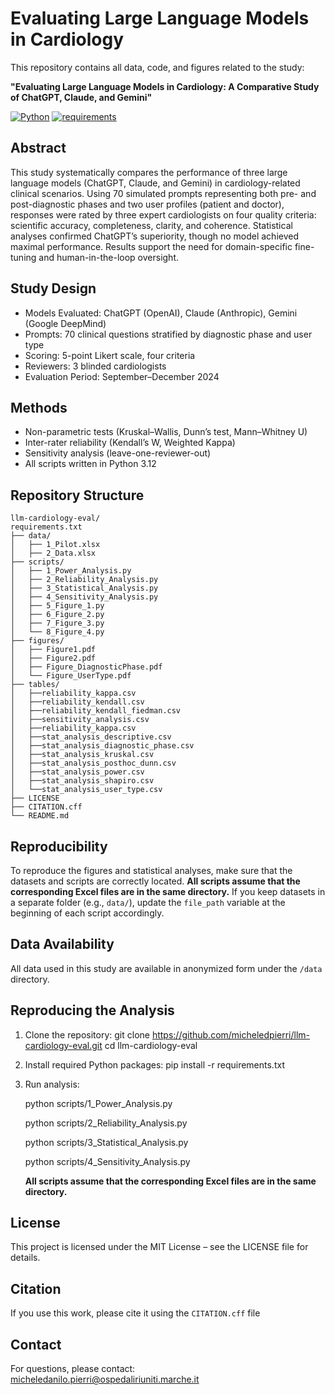 # Evaluating Large Language Models in Cardiology

This repository contains all data, code, and figures related to the study:

**"Evaluating Large Language Models in Cardiology: A Comparative Study of ChatGPT, Claude, and Gemini"**

[![Python](https://img.shields.io/badge/python-3.12.4-blue.svg)](https://www.python.org/downloads/release/python-3124/)
[![requirements](https://img.shields.io/badge/install-pip--requirements.txt-brightgreen)](./requirements.txt)


## Abstract

This study systematically compares the performance of three large language models (ChatGPT, Claude, and Gemini) in cardiology-related clinical scenarios. Using 70 simulated prompts representing both pre- and post-diagnostic phases and two user profiles (patient and doctor), responses were rated by three expert cardiologists on four quality criteria: scientific accuracy, completeness, clarity, and coherence. Statistical analyses confirmed ChatGPT’s superiority, though no model achieved maximal performance. Results support the need for domain-specific fine-tuning and human-in-the-loop oversight.

## Study Design

- Models Evaluated: ChatGPT (OpenAI), Claude (Anthropic), Gemini (Google DeepMind)
- Prompts: 70 clinical questions stratified by diagnostic phase and user type
- Scoring: 5-point Likert scale, four criteria
- Reviewers: 3 blinded cardiologists
- Evaluation Period: September–December 2024

## Methods

- Non-parametric tests (Kruskal–Wallis, Dunn’s test, Mann–Whitney U)
- Inter-rater reliability (Kendall’s W, Weighted Kappa)
- Sensitivity analysis (leave-one-reviewer-out)
- All scripts written in Python 3.12

## Repository Structure

```text
llm-cardiology-eval/
requirements.txt
├── data/
│   ├── 1_Pilot.xlsx
│   ├── 2_Data.xlsx
├── scripts/
│   ├── 1_Power_Analysis.py
│   ├── 2_Reliability_Analysis.py
│   ├── 3_Statistical_Analysis.py
│   ├── 4_Sensitivity_Analysis.py
│   ├── 5_Figure_1.py
│   ├── 6_Figure_2.py
│   ├── 7_Figure_3.py
│   └── 8_Figure_4.py
├── figures/
│   ├── Figure1.pdf
│   ├── Figure2.pdf
│   ├── Figure_DiagnosticPhase.pdf
│   └── Figure_UserType.pdf
├── tables/
│   ├──reliability_kappa.csv
│   ├──reliability_kendall.csv
│   ├──reliability_kendall_fiedman.csv
│   ├──sensitivity_analysis.csv
│   ├──reliability_kappa.csv   
│   ├──stat_analysis_descriptive.csv
│   ├──stat_analysis_diagnostic_phase.csv
│   ├──stat_analysis_kruskal.csv
│   ├──stat_analysis_posthoc_dunn.csv
│   ├──stat_analysis_power.csv
│   ├──stat_analysis_shapiro.csv
│   └──stat_analysis_user_type.csv
├── LICENSE
├── CITATION.cff
└── README.md
```
## Reproducibility
To reproduce the figures and statistical analyses, make sure that the datasets and scripts are correctly located.
**All scripts assume that the corresponding Excel files are in the same directory.** If you keep datasets in a separate folder (e.g., `data/`), update the `file_path` variable at the beginning of each script accordingly.

## Data Availability

All data used in this study are available in anonymized form under the `/data` directory. 

## Reproducing the Analysis

1. Clone the repository:
   git clone https://github.com/micheledpierri/llm-cardiology-eval.git
   cd llm-cardiology-eval

2. Install required Python packages:
   pip install -r requirements.txt

3. Run analysis:
   
   python scripts/1_Power_Analysis.py
   
   python scripts/2_Reliability_Analysis.py
   
   python scripts/3_Statistical_Analysis.py
   
   python scripts/4_Sensitivity_Analysis.py
 
   **All scripts assume that the corresponding Excel files are in the same directory.**

## License

This project is licensed under the MIT License – see the LICENSE file for details.

## Citation

If you use this work, please cite it using the `CITATION.cff` file

## Contact

For questions, please contact: micheledanilo.pierri@ospedaliriuniti.marche.it
